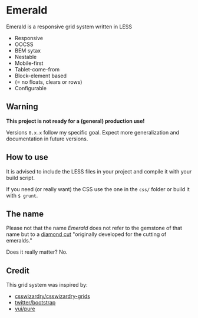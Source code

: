 # Emerald

Emerald is a responsive grid system written in LESS

* Responsive
* OOCSS
* BEM sytax
* Nestable
* Mobile-first
* Tablet-come-from
* Block-element based
* (= no floats, clears or rows)
* Configurable

## Warning
**This project is not ready for a (general) production use!**

Versions `0.x.x` follow my specific goal. Expect more generalization and documentation in future versions.

## How to use
It is advised to include the LESS files in your project and compile it with your build script.

If you need (or really want) the CSS use the one in the `css/` folder or build it with `$ grunt`.

## The name
Please not that the name *Emerald* does not refer to the gemstone of that name but to a [diamond cut](http://www.lumeradiamonds.com/diamond-education/emerald-cut-diamond) "originally developed for the cutting of emeralds."

Does it really matter? No.

## Credit

This grid system was inspired by:

* [csswizardry/csswizardry-grids](http://github.com/csswizardry/csswizardry-grids)
* [twitter/bootstrap](http://github.com/twitter/bootstrap)
* [yui/pure](http://github.com/yui/pure)
